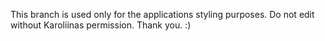 This branch is used only for the applications styling purposes. Do not edit without Karoliinas permission. Thank you. :)
